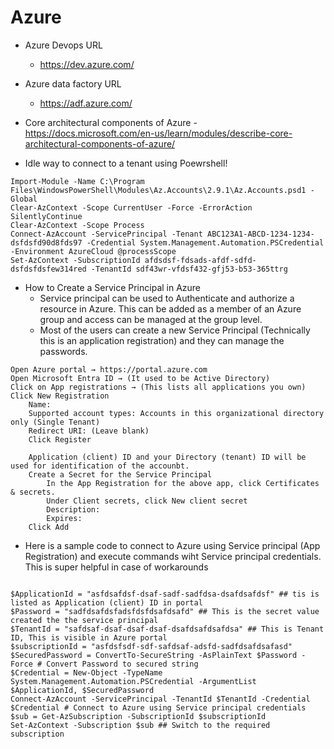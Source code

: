 Azure 
=====

* Azure Devops URL
    - https://dev.azure.com/
* Azure data factory URL
    - https://adf.azure.com/ 

* Core architectural components of Azure - https://docs.microsoft.com/en-us/learn/modules/describe-core-architectural-components-of-azure/ 

* Idle way to connect to a tenant using Poewrshell! 
```
Import-Module -Name C:\Program Files\WindowsPowerShell\Modules\Az.Accounts\2.9.1\Az.Accounts.psd1 -Global
Clear-AzContext -Scope CurrentUser -Force -ErrorAction SilentlyContinue
Clear-AzContext -Scope Process
Connect-AzAccount -ServicePrincipal -Tenant ABC123A1-ABCD-1234-1234-dsfdsfd90d8fds97 -Credential System.Management.Automation.PSCredential -Environment AzureCloud @processScope
Set-AzContext -SubscriptionId afdsdsf-fdsads-afdf-sdfd-dsfdsfdsfew314red -TenantId sdf43wr-vfdsf432-gfj53-b53-365ttrg
```

* How to Create a Service Principal in Azure
    - Service principal can be used to Authenticate and authorize a resource in Azure. This can be added as a member of an Azure group and access can be managed at the group level.
    - Most of the users can create a new Service Principal (Technically this is an application registration) and they can manage the passwords.
```
Open Azure portal → https://portal.azure.com
Open Microsoft Entra ID → (It used to be Active Directory)
Click on App registrations → (This lists all applications you own)
Click New Registration
    Name: 
    Supported account types: Accounts in this organizational directory only (Single Tenant)
    Redirect URI: (Leave blank)
    Click Register

    Application (client) ID and your Directory (tenant) ID will be used for identification of the accounbt. 
    Create a Secret for the Service Principal
        In the App Registration for the above app, click Certificates & secrets.
        Under Client secrets, click New client secret
        Description: 
        Expires: 
    Click Add

```

* Here is a sample code to connect to Azure using Service principal (App Registration) and execute commands wiht Service principal credentials. This is super helpful in case of workarounds
```

$ApplicationId = "asfdsafdsf-dsaf-sadf-sadfdsa-dsafdsafdsf" ## tis is listed as Application (client) ID in portal
$Password = "sadfdsafdsfadsfdsfdsafdsafd" ## This is the secret value created the the service principal 
$TenantId = "safdsaf-dsaf-dsaf-dsaf-dsafdsafdsafdsa" ## This is Tenant ID, This is visible in Azure portal
$subscriptionId = "asfdsfsdf-sdf-safdsaf-adsfd-sadfdsafdsafasd" 
$SecuredPassword = ConvertTo-SecureString -AsPlainText $Password -Force # Convert Password to secured string 
$Credential = New-Object -TypeName System.Management.Automation.PSCredential -ArgumentList $ApplicationId, $SecuredPassword 
Connect-AzAccount -ServicePrincipal -TenantId $TenantId -Credential $Credential # Connect to Azure using Service principal credentials 
$sub = Get-AzSubscription -SubscriptionId $subscriptionId 
Set-AzContext -Subscription $sub ## Switch to the required subscription 
```
